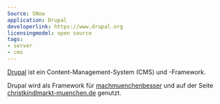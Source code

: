 ```yaml
---
Source: SNow
application: Drupal
developerlink: https://www.drupal.org
licensingmodel: open source
tags:
- server
- cms
---
```

[Drupal](https://www.drupal.org) ist ein Content-Management-System (CMS) und -Framework. 

Drupal wird als Framework für [machmuenchenbesser](mark-a-spot) und auf der Seite [christkindlmarkt-muenchen.de](https://www.christkindlmarkt-muenchen.de) genutzt.
